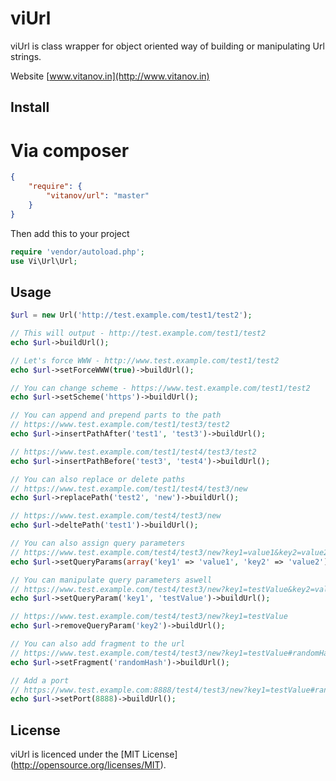 viUrl
=====

viUrl is class wrapper for object oriented way of building or manipulating Url strings.

Website [www.vitanov.in](http://www.vitanov.in)

## Install

Via composer
====

```json
{
	"require": {
		"vitanov/url": "master"
	}
}
```

Then add this to your project

```php
require 'vendor/autoload.php';
use Vi\Url\Url;
```

## Usage

```php
$url = new Url('http://test.example.com/test1/test2');
```

```php
// This will output - http://test.example.com/test1/test2
echo $url->buildUrl();
```

```php
// Let's force WWW - http://www.test.example.com/test1/test2
echo $url->setForceWWW(true)->buildUrl();
```

```php
// You can change scheme - https://www.test.example.com/test1/test2
echo $url->setScheme('https')->buildUrl();
```

```php
// You can append and prepend parts to the path
// https://www.test.example.com/test1/test3/test2
echo $url->insertPathAfter('test1', 'test3')->buildUrl();
```

```php
// https://www.test.example.com/test1/test4/test3/test2
echo $url->insertPathBefore('test3', 'test4')->buildUrl();
```

```php
// You can also replace or delete paths
// https://www.test.example.com/test1/test4/test3/new
echo $url->replacePath('test2', 'new')->buildUrl();
```

```php
// https://www.test.example.com/test4/test3/new
echo $url->deltePath('test1')->buildUrl();
```

```php
// You can also assign query parameters
// https://www.test.example.com/test4/test3/new?key1=value1&key2=value2
echo $url->setQueryParams(array('key1' => 'value1', 'key2' => 'value2'))->buildUrl();
```

```php
// You can manipulate query parameters aswell
// https://www.test.example.com/test4/test3/new?key1=testValue&key2=value2
echo $url->setQueryParam('key1', 'testValue')->buildUrl();
```

```php
// https://www.test.example.com/test4/test3/new?key1=testValue
echo $url->removeQueryParam('key2')->buildUrl();
```

```php
// You can also add fragment to the url
// https://www.test.example.com/test4/test3/new?key1=testValue#randomHash
echo $url->setFragment('randomHash')->buildUrl();
```

```php
// Add a port
// https://www.test.example.com:8888/test4/test3/new?key1=testValue#randomHash
echo $url->setPort(8888)->buildUrl();
```

## License

viUrl is licenced under the [MIT License] (http://opensource.org/licenses/MIT).